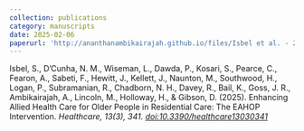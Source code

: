 ```yaml
---
collection: publications
category: manuscripts
date: 2025-02-06
paperurl: 'http://ananthanambikairajah.github.io/files/Isbel et al. - 2025 - A Protocol for Enhancing Allied Health Care for Older People in Residential Care The EAHOP Intervention.pdf'
---
```


Isbel, S., D’Cunha, N. M., Wiseman, L., Dawda, P., Kosari, S., Pearce, C., Fearon, A., Sabeti, F., Hewitt, J., Kellett, J., Naunton, M., Southwood, H., Logan, P., Subramanian, R., Chadborn, N. H., Davey, R., Bail, K., Goss, J. R., </b>Ambikairajah, A.,</b> Lincoln, M., Holloway, H., & Gibson, D. (2025). Enhancing Allied Health Care for Older People in Residential Care: The EAHOP Intervention. <i>Healthcare<i>, 13(3), 341. [doi:10.3390/healthcare13030341](https://doi.org/10.3390/healthcare13030341)
